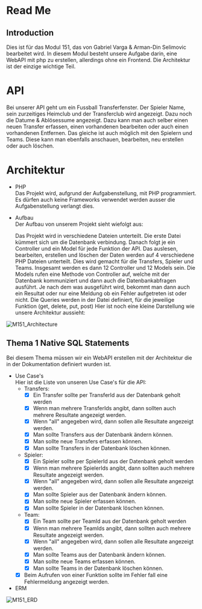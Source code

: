 # Read Me

## Introduction

Dies ist für das Modul 151, das von Gabriel Varga & Arman-Din Selimovic bearbeitet wird. In diesem Modul besteht unsere Aufgabe darin, eine WebAPI mit php zu erstellen, allerdings ohne ein Frontend. Die Architektur ist der einzige wichtige Teil.

# API

Bei unserer API geht um ein Fussball Transferfenster. Der Spieler Name, sein zurzeitiges Heimclub und der Transferclub wird angezeigt. Dazu noch die Datume & Ablösessume angezeigt. Dazu kann man auch selber einen neuen Transfer erfassen, einen vorhandenen bearbeiten oder auch einen vorhandenen Entfernen. Das gleiche ist auch möglich mit den Spielern und Teams. Diese kann man ebenfalls anschauen, bearbeiten, neu erstellen oder auch löschen.

# Architektur

- PHP
  <br>
    Das Projekt wird, aufgrund der Aufgabenstellung, mit PHP programmiert. Es dürfen auch keine Frameworks verwendet werden ausser die Aufgabenstellung verlangt dies.
- Aufbau
  <br>
    Der Aufbau von unserem Projekt sieht wiefolgt aus:

    Das Projekt wird in verschiedene Dateien unterteilt. Die erste Datei kümmert sich um die Datenbank verbindung. Danach folgt je ein Controller und ein Model für jede Funktion der API. Das auslesen, bearbeiten, erstellen und löschen der Daten werden auf 4 verschiedene PHP Dateien unterteilt. Dies wird gemacht für die Transfers, Spieler und Teams. Insgesamt werden es dann 12 Controller und 12 Models sein. Die Models rufen eine Methode von Controller auf, welche mit der Datenbank kommuniziert und dann auch die Datenbankabfragen ausführt. Je nach dem was ausgeführt wird, bekommt man dann auch ein Resultat oder nur eine Meldung ob ein Fehler aufgetreten ist oder nicht. Die Queries werden in der Datei definiert, für die jeweilige Funktion (get, delete, put, post) Hier ist noch eine kleine Darstellung wie unsere Architektur aussieht:
    
![M151_Architecture](https://user-images.githubusercontent.com/91592508/214017628-a6be0515-f318-4604-9720-25a11f16b6e4.png)

## Thema 1 Native SQL Statements
Bei diesem Thema müssen wir ein WebAPI erstellen mit der Architektur die in der Dokumentation definiert wurden ist.
- Use Case's
  <br>
  Hier ist die Liste von unseren Use Case's für die API:
  - Transfers:
    - [x] Ein Transfer sollte per TransferId aus der Datenbank geholt werden
    - [x] Wenn man mehrere TransferIds angibt, dann sollten auch mehrere Resultate angezeigt werden.
    - [x] Wenn "all" angegeben wird, dann sollen alle Resultate angezeigt werden.
    - [x] Man sollte Transfers aus der Datenbank ändern können.
    - [x] Man sollte neue Transfers erfassen können.
    - [x] Man sollte Transfers in der Datenbank löschen können.
  - Spieler:
    - [x] Ein Spieler sollte per SpielerId aus der Datenbank geholt werden
    - [x] Wenn man mehrere SpielerIds angibt, dann sollten auch mehrere Resultate angezeigt werden.
    - [x] Wenn "all" angegeben wird, dann sollen alle Resultate angezeigt werden.
    - [x] Man sollte Spieler aus der Datenbank ändern können.
    - [x] Man sollte neue Spieler erfassen können.
    - [x] Man sollte Spieler in der Datenbank löschen können.
  - Team:
    - [x] Ein Team sollte per TeamId aus der Datenbank geholt werden
    - [x] Wenn man mehrere TeamIds angibt, dann sollten auch mehrere Resultate angezeigt werden.
    - [x] Wenn "all" angegeben wird, dann sollen alle Resultate angezeigt werden.
    - [x] Man sollte Teams aus der Datenbank ändern können.
    - [x] Man sollte neue Teams erfassen können.
    - [x] Man sollte Teams in der Datenbank löschen können.
  - [x] Beim Aufrufen von einer Funktion sollte im Fehler fall eine Fehlermeldung angezeigt werden.
- ERM

![M151_ERD](https://user-images.githubusercontent.com/91592508/213154819-a1454509-eded-47bf-9393-479924badfc6.png)

